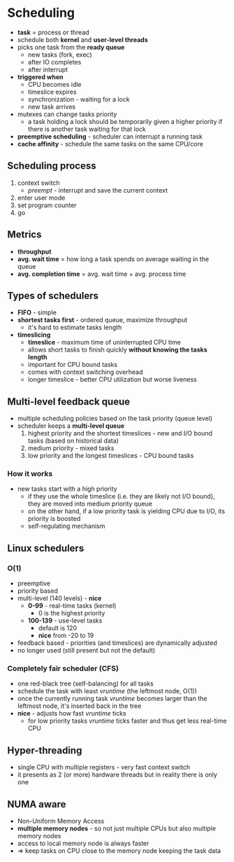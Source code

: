 # Scheduling
- **task** = process or thread
- schedule both **kernel** and **user-level threads**
- picks one task from the **ready queue**
    - new tasks (fork, exec)
    - after IO completes
    - after interrupt
- **triggered when**
    - CPU becomes idle
    - timeslice expires
    - synchronization - waiting for a lock
    - new task arrives
- mutexes can change tasks priority
    - a task holding a lock should be temporarily given a higher priority if there is another task waiting for that lock
- **preemptive scheduling** - scheduler can interrupt a running task
- **cache affinity** - schedule the same tasks on the same CPU/core

## Scheduling process
1. context switch
    - _preempt_ - interrupt and save the current context
2. enter user mode
3. set program counter
4. go

## Metrics
- **throughput**
- **avg. wait time** = how long a task spends on average waiting in the queue
- **avg. completion time** = avg. wait time + avg. process time

## Types of schedulers
- **FIFO** - simple
- **shortest tasks first** - ordered queue, maximize throughput
    - it's hard to estimate tasks length
- **timeslicing**
    - **timeslice** - maximum time of uninterrupted CPU time
    - allows short tasks to finish quickly **without knowing the tasks length**
    - important for CPU bound tasks
    - comes with context switching overhead
    - longer timeslice - better CPU utilization but worse liveness

## Multi-level feedback queue
- multiple scheduling policies based on the task priority (queue level)
- scheduler keeps a **multi-level queue**
    1. highest priority and the shortest timeslices - new and I/O bound tasks (based on historical data)
    2. medium priority - mixed tasks
    3. low priority and the longest timeslices - CPU bound tasks

### How it works
- new tasks start with a high priority
    - if they use the whole timeslice (i.e. they are likely not I/O bound), they are moved into medium priority queue
    - on the other hand, if a low priority task is yielding CPU due to I/O, its priority is boosted
    - self-regulating mechanism

## Linux schedulers

### O(1)
- preemptive
- priority based
- multi-level (140 levels) - **nice**
    - **0-99** - real-time tasks (kernel)
        - 0 is the highest priority
    - **100-139** - use-level tasks
        - default is 120
        - **nice** from -20 to 19
- feedback based - priorities (and timeslices) are dynamically adjusted
- no longer used (still present but not the default)

### Completely fair scheduler (CFS)
- one red-black tree (self-balancing) for all tasks
- schedule the task with least _vruntime_ (the leftmost node, O(1))
- once the currently running task _vruntime_ becomes larger than the leftmost node,
  it's inserted back in the tree
- **nice** - adjusts how fast _vruntime_ ticks
    - for low priority tasks _vruntime_ ticks faster and thus get less real-time CPU

## Hyper-threading
- single CPU with multiple registers - very fast context switch
- it presents as 2 (or more) hardware threads but in reality there is only one

## NUMA aware
- Non-Uniform Memory Access
- **multiple memory nodes** - so not just multiple CPUs but also multiple memory nodes
- access to local memory node is always faster
- => keep tasks on CPU close to the memory node keeping the task data
